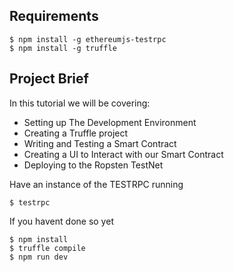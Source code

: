 ## Requirements
```shell
$ npm install -g ethereumjs-testrpc
$ npm install -g truffle

```

## Project Brief

In this tutorial we will be covering:

+ Setting up The Development Environment
+ Creating a Truffle project
+ Writing and Testing a Smart Contract
+ Creating a UI to Interact with our Smart Contract
+ Deploying to the Ropsten TestNet

Have an instance of the TESTRPC running

```shell
$ testrpc

```

If you havent done so yet

```shell
$ npm install
$ truffle compile
$ npm run dev

```

